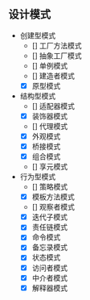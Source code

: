 ## 设计模式
- 创建型模式 
    - [] 工厂方法模式
    - [] 抽象工厂模式
    - [] 单例模式 
    - [] 建造者模式
    - [x] 原型模式
- 结构型模式
    - [] 适配器模式
    - [x] 装饰器模式
    - [] 代理模式
    - [x] 外观模式
    - [x] 桥接模式
    - [x] 组合模式
    - [] 享元模式
- 行为型模式
    - [] 策略模式
    - [x] 模板方法模式
    - [] 观察者模式
    - [x] 迭代子模式
    - [x] 责任链模式
    - [x] 命令模式
    - [x] 备忘录模式
    - [x] 状态模式
    - [x] 访问者模式
    - [x] 中介者模式
    - [x] 解释器模式